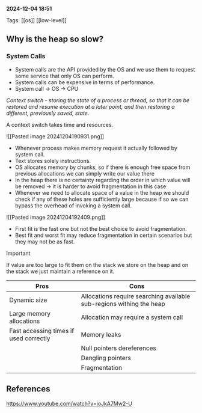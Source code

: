 **2024-12-04 18:51**

Tags: [[os]] [[low-level]]

## Why is the heap so slow?

### System Calls
- System calls are the API provided by the OS and we use them to request some service that only OS can perform.
- System calls can be expensive in terms of performance.
- System call -> OS -> CPU 

*Context switch - storing the state of a process or thread, so that it can be restored and resume execution at a later point, and then restoring a different, previously saved, state.*

A context switch takes time and resources. 

![[Pasted image 20241204190931.png]]

- Whenever process makes memory request it actually followed by system call.
- Text stores solely instructions. 
- OS allocates memory by chunks, so if there is enough free space from previous allocations we can simply write our value there
 - In the heap there is no certainty regarding the order in which value will be removed -> it is harder to avoid fragmentation in this case
 - Whenever we need to allocate space of a value in the heap we should check if any of these holes are sufficiently large because if so we can bypass the overhead of invoking a system call.

![[Pasted image 20241204192409.png]]
- First fit is the fast one but not the best choice to avoid fragmentation.
- Best fit and worst fit may reduce fragmentation in certain scenarios but they may not be as fast.

> [!IMPORTANT]
> If value are too large to fit them on the stack we store on the heap and on the stack we just maintain a reference on it.


| Pros                                   | Cons                                                                 |
| -------------------------------------- | -------------------------------------------------------------------- |
| Dynamic size                           | Allocations require searching available sub-regions withing the heap |
| Large memory allocations               | Allocation may require a system call                                 |
| Fast accessing times if used correctly | Memory leaks                                                         |
|                                        | Null pointers dereferences                                           |
|                                        | Dangling pointers                                                    |
|                                        | Fragmentation                                                        |

## References
https://www.youtube.com/watch?v=ioJkA7Mw2-U